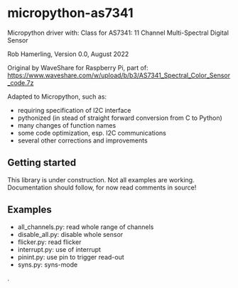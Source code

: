 # micropython-as7341

Micropython driver with:
    Class for AS7341: 11 Channel Multi-Spectral Digital Sensor

Rob Hamerling, Version 0.0, August 2022

Original by WaveShare for Raspberry Pi, part of:
  https://www.waveshare.com/w/upload/b/b3/AS7341_Spectral_Color_Sensor_code.7z

Adapted to Micropython, such as:
  - requiring specification of I2C interface
  - pythonized (in stead of straight forward conversion from C to Python)
  - many changes of function names
  - some code optimization, esp. I2C communications
  - several other corrections and improvements


## Getting started

This library is under construction.
Not all examples are working.
Documentation should follow, for now read comments in source!


## Examples

  - all_channels.py: read whole range of channels
  - disable_all.py: disable whole sensor
  - flicker.py: read flicker
  - interrupt.py: use of interrupt
  - pinint.py: use pin to trigger read-out
  - syns.py: syns-mode

.
